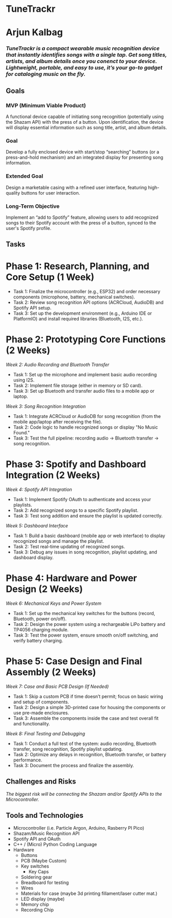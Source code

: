 # TuneTrackr
# Arjun Kalbag

### _TuneTrackr is a compact wearable music recognition device that instantly identifies songs with a single tap. Get song titles, artists, and album details once you conenct to your device. Lightweight, portable, and easy to use, it’s your go-to gadget for cataloging music on the fly._

## Goals

### MVP (Minimum Viable Product)
A functional device capable of initiating song recognition (potentially using the Shazam API) with the press of a button. Upon identification, the device will display essential information such as song title, artist, and album details.

### Goal
Develop a fully enclosed device with start/stop “searching” buttons (or a press-and-hold mechanism) and an integrated display for presenting song information.

### Extended Goal
Design a marketable casing with a refined user interface, featuring high-quality buttons for user interaction.

### Long-Term Objective
Implement an “add to Spotify” feature, allowing users to add recognized songs to their Spotify account with the press of a button, synced to the user's Spotify profile.

## Tasks

# Phase 1: Research, Planning, and Core Setup (1 Week)
- Task 1: Finalize the microcontroller (e.g., ESP32) and order necessary components (microphone, battery, mechanical switches).
- Task 2: Review song recognition API options (ACRCloud, AudioDB) and Spotify API setup.
- Task 3: Set up the development environment (e.g., Arduino IDE or PlatformIO) and install required libraries (Bluetooth, I2S, etc.).
# Phase 2: Prototyping Core Functions (2 Weeks)
_Week 2: Audio Recording and Bluetooth Transfer_
- Task 1: Set up the microphone and implement basic audio recording using I2S.
- Task 2: Implement file storage (either in memory or SD card).
- Task 3: Set up Bluetooth and transfer audio files to a mobile app or laptop.

_Week 3: Song Recognition Integration_

- Task 1: Integrate ACRCloud or AudioDB for song recognition (from the mobile app/laptop after receiving the file).
- Task 2: Code logic to handle recognized songs or display "No Music Found."
- Task 3: Test the full pipeline: recording audio → Bluetooth transfer → song recognition.
# Phase 3: Spotify and Dashboard Integration (2 Weeks)
_Week 4: Spotify API Integration_
- Task 1: Implement Spotify OAuth to authenticate and access your playlists.
- Task 2: Add recognized songs to a specific Spotify playlist.
- Task 3: Test song addition and ensure the playlist is updated correctly.

_Week 5: Dashboard Interface_

- Task 1: Build a basic dashboard (mobile app or web interface) to display recognized songs and manage the playlist.
- Task 2: Test real-time updating of recognized songs.
- Task 3: Debug any issues in song recognition, playlist updating, and dashboard display.
# Phase 4: Hardware and Power Design (2 Weeks)
_Week 6: Mechanical Keys and Power System_
- Task 1: Set up the mechanical key switches for the buttons (record, Bluetooth, power on/off).
- Task 2: Design the power system using a rechargeable LiPo battery and TP4056 charging module.
- Task 3: Test the power system, ensure smooth on/off switching, and verify battery charging.
# Phase 5: Case Design and Final Assembly (2 Weeks)
_Week 7: Case and Basic PCB Design (If Needed)_
- Task 1: Skip a custom PCB if time doesn’t permit; focus on basic wiring and setup of components.
- Task 2: Design a simple 3D-printed case for housing the components or use pre-made enclosures.
- Task 3: Assemble the components inside the case and test overall fit and functionality.

_Week 8: Final Testing and Debugging_ 

- Task 1: Conduct a full test of the system: audio recording, Bluetooth transfer, song recognition, Spotify playlist updating.
- Task 2: Optimize any delays in recognition, Bluetooth transfer, or battery performance.
- Task 3: Document the process and finalize the assembly.

<!-- ## Milestones
Break down your project into key tasks and milestones. Estimate the time required for each and the
order in which you'll complete them. Example structure:
| Task | Estimated Completion Time | Dependencies | Description |
|------|--------------------------|--------------|-------------|
| Task 1 | Week 1 | Materials | Initial connection between microcontrolelr, hardware, and computer. | 
| Task 2 | Week 2 | Task 1 | Connection to Music scanning functionality with working buttons. |
| Task 3 | Week 4 | Task 2 | Build a chasis/case for the device and get a working LED display. |
| Final Integration | Week 6 | Task 3 | Final touches (and maybe Spotify connection). | -->

## Challenges and Risks

_The biggest risk will be connecting the Shazam and/or Spotify APIs to the Microcontroller._

## Tools and Technologies

- Microcontroller (i.e. Particle Argon, Arduino, Rasberry PI Pico)
- Shazam/Music Recognition API
- Spotify API and OAuth
- C++ / (Micro) Python Coding Language
- Hardware
  - Buttons
  - PCB (Maybe Custom)
  - Key switches
    - Key Caps
  - Soldering gear
  - Breadboard for testing
  - Wires
  - Materials for case (maybe 3d printing fillament/laser cutter mat.)
  - LED display (maybe)
  - Memory chip
  - Recording Chip